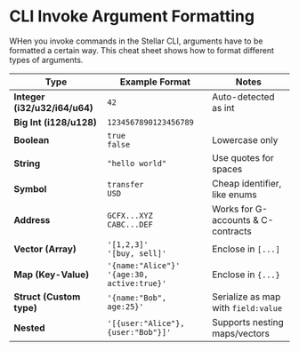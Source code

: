 # CLI Invoke Argument Formatting
WHen you invoke commands in the Stellar CLI, arguments have to be formatted a certain way. This cheat sheet shows how to format different types of arguments.

| Type         | Example Format                                | Notes |
|--------------|-----------------------------------------------|-------|
| **Integer (i32/u32/i64/u64)** | `42` | Auto-detected as int |
| **Big Int (i128/u128)** | `1234567890123456789` |  |
| **Boolean**  | `true` <br> `false` | Lowercase only |
| **String**   | `"hello world"` | Use quotes for spaces |
| **Symbol**   | `transfer` <br> `USD` | Cheap identifier, like enums |
| **Address**  | `GCFX...XYZ` <br> `CABC...DEF` | Works for G-accounts & C-contracts |
| **Vector (Array)** | `'[1,2,3]'` <br> `'[buy, sell]'` | Enclose in `[...]` |
| **Map (Key-Value)** | `'{name:"Alice"}'` <br> `'{age:30, active:true}'` | Enclose in `{...}` |
| **Struct (Custom type)** | `'{name:"Bob", age:25}'` | Serialize as map with `field:value` |
| **Nested**   | `'[{user:"Alice"}, {user:"Bob"}]'` | Supports nesting maps/vectors |

